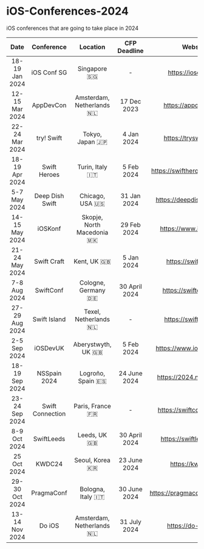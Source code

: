 # iOS-Conferences-2024
iOS conferences that are going to take place in 2024

| Date | Conference | Location | CFP Deadline | Website |
| :--: | :--: | :--: | :--: | :--: | 
| 18-19 Jan 2024 | iOS Conf SG | Singapore 🇸🇬 | - | https://iosconf.sg/ |
| 12-15 Mar 2024 | AppDevCon | Amsterdam, Netherlands 🇳🇱 | 17 Dec 2023 | https://appdevcon.nl/ |  
| 22-24 Mar 2024 | try! Swift | Tokyo, Japan 🇯🇵 | 4 Jan 2024 | https://tryswift.jp/_en |
| 18-19 Apr 2024 | Swift Heroes | Turin, Italy 🇮🇹 | 5 Feb 2024 | https://swiftheroes.com/2024 |
| 5-7 May 2024 | Deep Dish Swift | Chicago, USA 🇺🇸 | 31 Jan 2024 | https://deepdishswift.com/ |
| 14-15 May 2024 | iOSKonf | Skopje, North Macedonia 🇲🇰 | 29 Feb 2024 | https://www.ioskonf.mk |  
| 21-24 May 2024 | Swift Craft | Kent, UK 🇬🇧 | 5 Jan 2024 | https://swiftcraft.uk |  
| 7-8 Aug 2024 | SwiftConf | Cologne, Germany 🇩🇪 | 30 April 2024 | https://swiftconf.com/ |  
| 27-29 Aug 2024 | Swift Island | Texel, Netherlands 🇳🇱 | - | https://swiftisland.nl/ |  
| 2-5 Sep 2024 | iOSDevUK | Aberystwyth, UK 🇬🇧 | 5 Feb 2024 | https://www.iosdevuk.com |  
| 18-19 Sep 2024 | NSSpain 2024 | Logroño, Spain 🇪🇸 | 24 June 2024 | https://2024.nsspain.com |  
| 23-24 Sep 2024 | Swift Connection | Paris, France 🇫🇷 | - | https://swiftconnection.io |  
| 8-9 Oct 2024 | SwiftLeeds | Leeds, UK 🇬🇧 | 30 April 2024 | https://swiftleeds.co.uk |  
| 25 Oct 2024 | KWDC24 | Seoul, Korea 🇰🇷 | 23 June 2024 | https://kwdc.dev | 
| 29-30 Oct 2024 | PragmaConf | Bologna, Italy 🇮🇹 | 30 June 2024 | https://pragmaconference.com |  
| 13-14 Nov 2024 | Do iOS | Amsterdam, Netherlands 🇳🇱 | 31 July 2024 | https://do-ios.com |  
